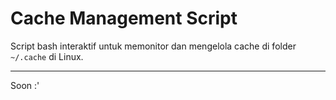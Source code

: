 # Cache Management Script

Script bash interaktif untuk memonitor dan mengelola cache di folder `~/.cache` di Linux.

---

Soon :'